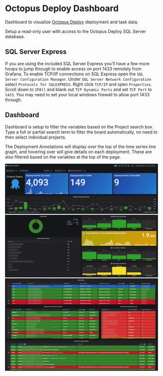 
# Octopus Deploy Dashboard
Dashboard to visualize [Octopus Deploy](https://octopus.com/) deployment and task data.

Setup a read-only user with access to the Octopus Deploy SQL Server database. 

## SQL Server Express
If you are using the included SQL Server Express you'll have a few more hoops to jump through to enable access on port 1433 remotely from Grafana. To enable TCP/IP connections on SQL Express open the `SQL Server Configuration Manager`. Under `SQL Server Network Configuration` select `Protocols for SQLEXPRESS`. Right click `TCP/IP` and open `Properties`. Scroll down to `IPAll` and blank out `TCP Dynamic Ports` and set `TCP Port` to `1433`. You may need to set your local windows firewall to allow port 1433 through.

## Dashboard
Dashboard is setup to filter the variables based on the Project search box. Type a full or partial search term to filter the board automatically, no need to then select individual projects.

The Deployment Annotations will display over the top of the time series line graph, and hovering over will give details on each deployment. These are also filtered based on the variables at the top of the page.

![Octopus Deploy Dashboard](./grafana-octopus-deploy01.png)
![Octopus Deploy Dashboard](./grafana-octopus-deploy02.png)
![Octopus Deploy Dashboard](./grafana-octopus-deploy03.png)
